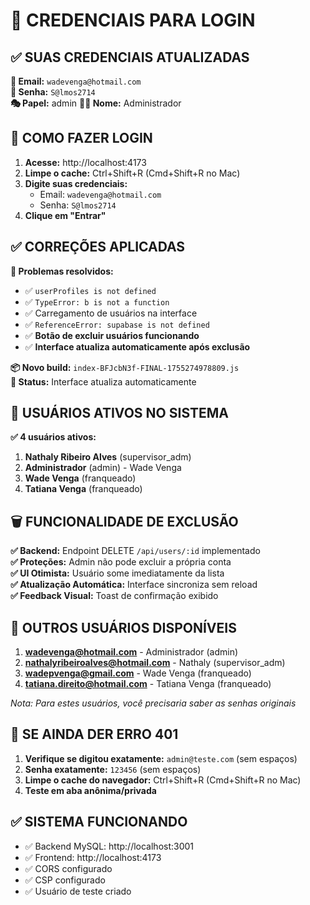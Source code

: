 # 🔐 CREDENCIAIS PARA LOGIN

## ✅ SUAS CREDENCIAIS ATUALIZADAS

**📧 Email:** `wadevenga@hotmail.com`  
**🔑 Senha:** `S@lmos2714`  
**🎭 Papel:** admin
**👨‍💼 Nome:** Administrador

## 🚀 COMO FAZER LOGIN

1. **Acesse:** http://localhost:4173
2. **Limpe o cache:** Ctrl+Shift+R (Cmd+Shift+R no Mac)
3. **Digite suas credenciais:**
   - Email: `wadevenga@hotmail.com`
   - Senha: `S@lmos2714`
4. **Clique em "Entrar"**

## ✅ CORREÇÕES APLICADAS

**🔧 Problemas resolvidos:**  
- ✅ `userProfiles is not defined`  
- ✅ `TypeError: b is not a function`  
- ✅ Carregamento de usuários na interface  
- ✅ `ReferenceError: supabase is not defined`  
- ✅ **Botão de excluir usuários funcionando**  
- ✅ **Interface atualiza automaticamente após exclusão**  

**📦 Novo build:** `index-BFJcbN3f-FINAL-1755274978809.js`  
**🎯 Status:** Interface atualiza automaticamente

## 👥 USUÁRIOS ATIVOS NO SISTEMA

**✅ 4 usuários ativos:**
1. **Nathaly Ribeiro Alves** (supervisor_adm)
2. **Administrador** (admin) - Wade Venga 
3. **Wade Venga** (franqueado)
4. **Tatiana Venga** (franqueado)

## 🗑️ FUNCIONALIDADE DE EXCLUSÃO

**✅ Backend:** Endpoint DELETE `/api/users/:id` implementado  
**✅ Proteções:** Admin não pode excluir a própria conta  
**✅ UI Otimista:** Usuário some imediatamente da lista  
**✅ Atualização Automática:** Interface sincroniza sem reload  
**✅ Feedback Visual:** Toast de confirmação exibido

## 👥 OUTROS USUÁRIOS DISPONÍVEIS

1. **wadevenga@hotmail.com** - Administrador (admin)
2. **nathalyribeiroalves@hotmail.com** - Nathaly (supervisor_adm)  
3. **wadepvenga@gmail.com** - Wade Venga (franqueado)
4. **tatiana.direito@hotmail.com** - Tatiana Venga (franqueado)

*Nota: Para estes usuários, você precisaria saber as senhas originais*

## 🔧 SE AINDA DER ERRO 401

1. **Verifique se digitou exatamente:** `admin@teste.com` (sem espaços)
2. **Senha exatamente:** `123456` (sem espaços)
3. **Limpe o cache do navegador:** Ctrl+Shift+R (Cmd+Shift+R no Mac)
4. **Teste em aba anônima/privada**

## ✅ SISTEMA FUNCIONANDO

- ✅ Backend MySQL: http://localhost:3001 
- ✅ Frontend: http://localhost:4173
- ✅ CORS configurado
- ✅ CSP configurado
- ✅ Usuário de teste criado